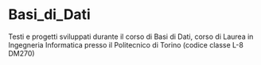 # Basi_di_Dati
Testi e progetti sviluppati durante il corso di Basi di Dati, corso di Laurea in Ingegneria Informatica presso il Politecnico di Torino (codice classe L-8 DM270)

